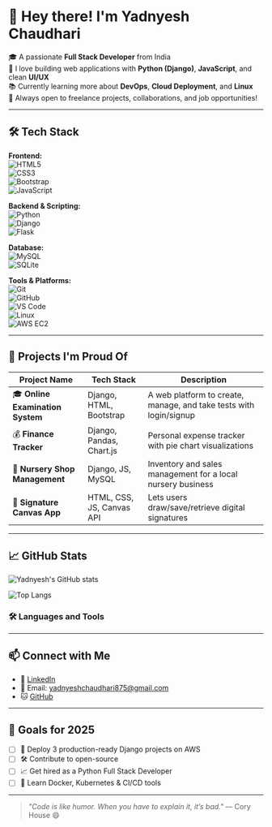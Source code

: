 # 👋 Hey there! I'm Yadnyesh Chaudhari

🎓 A passionate **Full Stack Developer** from India  
🌱 I love building web applications with **Python (Django)**, **JavaScript**, and clean **UI/UX**  
📚 Currently learning more about **DevOps**, **Cloud Deployment**, and **Linux**  
🚀 Always open to freelance projects, collaborations, and job opportunities!

---

## 🛠️ Tech Stack

**Frontend:**  
![HTML5](https://img.shields.io/badge/-HTML5-E34F26?style=flat&logo=html5&logoColor=white)  
![CSS3](https://img.shields.io/badge/-CSS3-1572B6?style=flat&logo=css3)  
![Bootstrap](https://img.shields.io/badge/-Bootstrap-563D7C?style=flat&logo=bootstrap&logoColor=white)  
![JavaScript](https://img.shields.io/badge/-JavaScript-F7DF1E?style=flat&logo=javascript&logoColor=black)  

**Backend & Scripting:**  
![Python](https://img.shields.io/badge/-Python-3776AB?style=flat&logo=python&logoColor=white)  
![Django](https://img.shields.io/badge/-Django-092E20?style=flat&logo=django&logoColor=white)  
![Flask](https://img.shields.io/badge/-Flask-000000?style=flat&logo=flask)  

**Database:**  
![MySQL](https://img.shields.io/badge/-MySQL-4479A1?style=flat&logo=mysql&logoColor=white)  
![SQLite](https://img.shields.io/badge/-SQLite-003B57?style=flat&logo=sqlite)

**Tools & Platforms:**  
![Git](https://img.shields.io/badge/-Git-F05032?style=flat&logo=git&logoColor=white)  
![GitHub](https://img.shields.io/badge/-GitHub-181717?style=flat&logo=github)  
![VS Code](https://img.shields.io/badge/-VSCode-007ACC?style=flat&logo=visual-studio-code)  
![Linux](https://img.shields.io/badge/-Linux-FCC624?style=flat&logo=linux&logoColor=black)  
![AWS EC2](https://img.shields.io/badge/-AWS%20EC2-FF9900?style=flat&logo=amazon-aws)

---

## 💼 Projects I'm Proud Of

| Project Name | Tech Stack | Description |
|--------------|------------|-------------|
| 🎓 **Online Examination System** | Django, HTML, Bootstrap | A web platform to create, manage, and take tests with login/signup |
| 💰 **Finance Tracker** | Django, Pandas, Chart.js | Personal expense tracker with pie chart visualizations |
| 🌿 **Nursery Shop Management** | Django, JS, MySQL | Inventory and sales management for a local nursery business |
| 🔐 **Signature Canvas App** | HTML, CSS, JS, Canvas API | Lets users draw/save/retrieve digital signatures |

---

## 📈 GitHub Stats

![Yadnyesh's GitHub stats](https://github-readme-stats.vercel.app/api?username=Yadnyesh13&show_icons=true&theme=radical)

![Top Langs](https://github-readme-stats.vercel.app/api/top-langs/?username=Yadnyesh13&layout=compact&theme=tokyonight)
### 🛠️ Languages and Tools

---

## 📫 Connect with Me

- 💼 [LinkedIn](www.linkedin.com/in/yadnyesh-chaudhari)  
- 📧 Email: yadnyeshchaudhari875@gmail.com  
- 🐱 [GitHub](https://github.com/Yadnyesh13)

---

## 🎯 Goals for 2025

- [ ] 🚀 Deploy 3 production-ready Django projects on AWS
- [ ] 🛠️ Contribute to open-source
- [ ] 📈 Get hired as a Python Full Stack Developer
- [ ] 🧠 Learn Docker, Kubernetes & CI/CD tools

---

> *"Code is like humor. When you have to explain it, it’s bad."* — Cory House 😄


